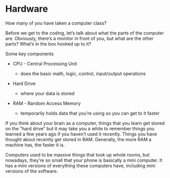 # Hardware

How many of you have taken a computer class?


Before we get to the coding, let’s talk about what the parts of the computer are.  Obviously, there’s a monitor in front of you,
but what are the other parts?  What’s in the box hooked up to it?

Some key components

- CPU - Central Processing Unit

    - does the basic math, logic, control, input/output operations
- Hard Drive

    - where your data is stored
- RAM - Random Access Memory

    - temporarily holds data that you’re using so you can get to it faster

If you think about your brain as a computer, things that you learn get stored on the "hard drive” but it may take you a while to remember things you learned a few years ago if you haven’t used it recently.  Things you have thought about recently get stored in RAM.  Generally, the more RAM a machine has, the faster it is.

Computers used to be massive things that took up whole rooms, but nowadays, they're so small that your phone is basically a mini computer.  It has a mini versions of everything these computers have, including mini versions of the software.